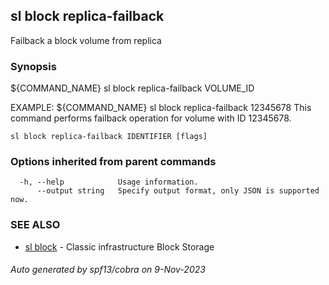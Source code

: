 ## sl block replica-failback

Failback a block volume from replica

### Synopsis

${COMMAND_NAME} sl block replica-failback VOLUME_ID
		
EXAMPLE:
   ${COMMAND_NAME} sl block replica-failback 12345678
   This command performs failback operation for volume with ID 12345678.

```
sl block replica-failback IDENTIFIER [flags]
```

### Options inherited from parent commands

```
  -h, --help            Usage information.
      --output string   Specify output format, only JSON is supported now.
```

### SEE ALSO

* [sl block](sl_block.md)	 - Classic infrastructure Block Storage

###### Auto generated by spf13/cobra on 9-Nov-2023
